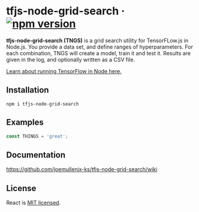 # tfjs-node-grid-search &middot; [![npm version](https://img.shields.io/npm/v/tfjs-node-grid-search.svg?style=flat)](https://www.npmjs.com/package/tfjs-node-grid-search)

**tfjs-node-grid-search (TNGS)** is a grid search utility for TensorFLow.js in Node.js. You provide a data set, and define ranges of hyperparameters. For each combination, TNGS will create a model, train it and test it. Results are given in the log, and optionally written as a CSV file.

[Learn about running TensorFlow in Node here.](https://www.tensorflow.org/js/tutorials/setup#nodejs_setup)

## Installation
```
npm i tfjs-node-grid-search
```

## Examples
```js
const THINGS = 'great';
```

## Documentation
https://github.com/joemullenix-ks/tfjs-node-grid-search/wiki


## License

React is [MIT licensed](./LICENSE).